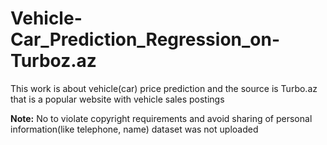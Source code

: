 # Vehicle-Car_Prediction_Regression_on-Turboz.az
This work is about vehicle(car) price prediction and the source is Turbo.az that is a popular website with vehicle sales postings

**Note:**
No to violate copyright requirements and avoid sharing of personal information(like telephone, name) dataset was not uploaded
